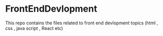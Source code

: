 # FrontEndDevlopment
This repo contains the files related to front end devlopment topics (html , css , java script , React etc)
